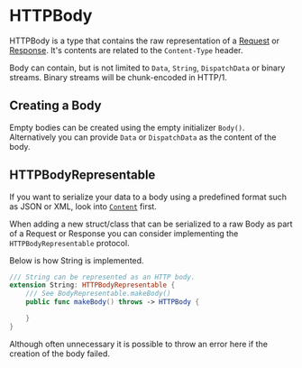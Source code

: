 # HTTPBody

HTTPBody is a type that contains the raw representation of a [Request](request.md) or [Response](response.md). It's contents are related to the `Content-Type` header.

Body can contain, but is not limited to `Data`, `String`, `DispatchData` or binary streams.
Binary streams will be chunk-encoded in HTTP/1.

## Creating a Body

Empty bodies can be created using the empty initializer `Body()`.
Alternatively you can provide `Data` or `DispatchData` as the content of the body.

## HTTPBodyRepresentable

If you want to serialize your data to a body using a predefined format such as JSON or XML, look into [`Content`](../getting-started/content.md) first.

When adding a new struct/class that can be serialized to a raw Body as part of a Request or Response you can consider implementing the `HTTPBodyRepresentable` protocol.

Below is how String is implemented.

```swift
/// String can be represented as an HTTP body.
extension String: HTTPBodyRepresentable {
    /// See BodyRepresentable.makeBody()
    public func makeBody() throws -> HTTPBody {

    }
}
```

Although often unnecessary it is possible to throw an error here if the creation of the body failed.
